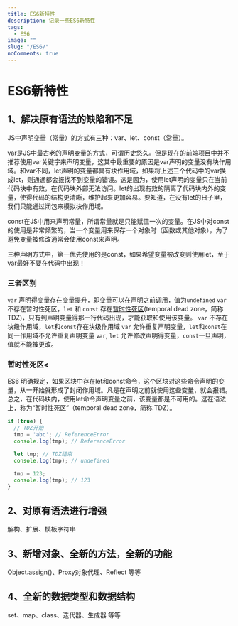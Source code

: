 ```yaml
---
title: ES6新特性
description: 记录一些ES6新特性
tags:
  - ES6
image: ""
slug: "/ES6/"
noComments: true
---
```

# ES6新特性
## 1、解决原有语法的缺陷和不足
JS中声明变量（常量）的方式有三种：var、let、const（常量）。

var是JS中最古老的声明变量的方式，可谓历史悠久。但是现在的前端项目中并不推荐使用var关键字来声明变量，这其中最重要的原因是var声明的变量没有块作用域。和var不同，let声明的变量都具有块作用域，如果将上述三个代码中的var换成let，则通通都会报找不到变量的错误。这是因为，使用let声明的变量只在当前代码块中有效，在代码块外部无法访问。let的出现有效的隔离了代码块内外的变量，使得代码的结构更清晰，维护起来更加容易。要知道，在没有let的日子里，我们只能通过闭包来模拟块作用域。

const在JS中用来声明常量，所谓常量就是只能赋值一次的变量。在JS中对const的使用是非常频繁的，当一个变量用来保存一个对象时（函数或其他对象），为了避免变量被修改通常会使用const来声明。

三种声明方式中，第一优先使用的是const，如果希望变量被改变则使用let，至于var最好不要在代码中出现！

### 三者区别

`var` 声明得变量存在变量提升，即变量可以在声明之前调用，值为`undefined`
`var` 不存在暂时性死区，`let` 和 `const` 存在[暂时性死区](#tdz)(temporal dead zone，简称TDZ)，只有到声明变量得那一行代码出现，才能获取和使用该变量。
`var` 不存在块级作用域，`let`和`const`存在块级作用域
`var` 允许重复声明变量，`let`和`const`在同一作用域不允许重复声明变量
`var`, `let` 允许修改声明得变量，`const`一旦声明，值就不能被更改。


### <span id="tdz">暂时性死区<</span>

ES6 明确规定，如果区块中存在let和const命令，这个区块对这些命令声明的变量，从一开始就形成了封闭作用域。凡是在声明之前就使用这些变量，就会报错。
总之，在代码块内，使用let命令声明变量之前，该变量都是不可用的。这在语法上，称为“暂时性死区”（temporal dead zone，简称 TDZ）。

```js
if (true) {
  // TDZ开始
  tmp = 'abc'; // ReferenceError
  console.log(tmp); // ReferenceError

  let tmp; // TDZ结束
  console.log(tmp); // undefined

  tmp = 123;
  console.log(tmp); // 123
}
```


## 2、对原有语法进行增强
解构、扩展、模板字符串
## 3、新增对象、全新的方法，全新的功能
Object.assign()、Proxy对象代理、Reflect 等等
## 4、全新的数据类型和数据结构
set、map、class、迭代器、生成器 等等
